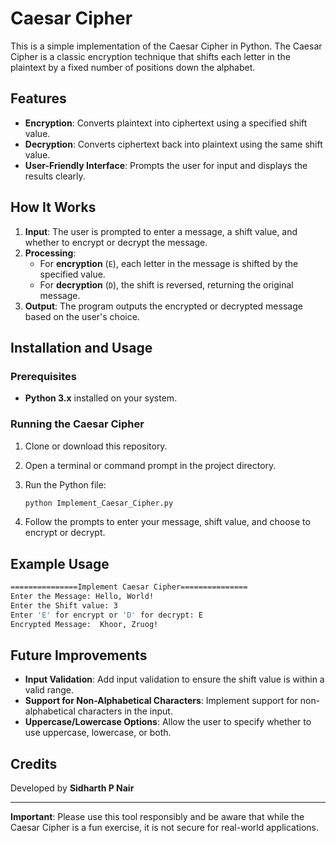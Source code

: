 # Caesar Cipher

This is a simple implementation of the Caesar Cipher in Python. The Caesar Cipher is a classic encryption technique that shifts each letter in the plaintext by a fixed number of positions down the alphabet.

## Features

- **Encryption**: Converts plaintext into ciphertext using a specified shift value.
- **Decryption**: Converts ciphertext back into plaintext using the same shift value.
- **User-Friendly Interface**: Prompts the user for input and displays the results clearly.

## How It Works

1. **Input**: The user is prompted to enter a message, a shift value, and whether to encrypt or decrypt the message.
2. **Processing**:
   - For **encryption** (`E`), each letter in the message is shifted by the specified value.
   - For **decryption** (`D`), the shift is reversed, returning the original message.
3. **Output**: The program outputs the encrypted or decrypted message based on the user's choice.

## Installation and Usage

### Prerequisites

- **Python 3.x** installed on your system.

### Running the Caesar Cipher

1. Clone or download this repository.
2. Open a terminal or command prompt in the project directory.
3. Run the Python file:

    ```bash
    python Implement_Caesar_Cipher.py
    ```

4. Follow the prompts to enter your message, shift value, and choose to encrypt or decrypt.

## Example Usage

```bash
===============Implement Caesar Cipher===============
Enter the Message: Hello, World!
Enter the Shift value: 3
Enter 'E' for encrypt or 'D' for decrypt: E
Encrypted Message:  Khoor, Zruog!
```
## Future Improvements

- **Input Validation**: Add input validation to ensure the shift value is within a valid range.
- **Support for Non-Alphabetical Characters**: Implement support for non-alphabetical characters in the input.
- **Uppercase/Lowercase Options**: Allow the user to specify whether to use uppercase, lowercase, or both.

## Credits

Developed by **Sidharth P Nair**

---

**Important**: Please use this tool responsibly and be aware that while the Caesar Cipher is a fun exercise, it is not secure for real-world applications.
